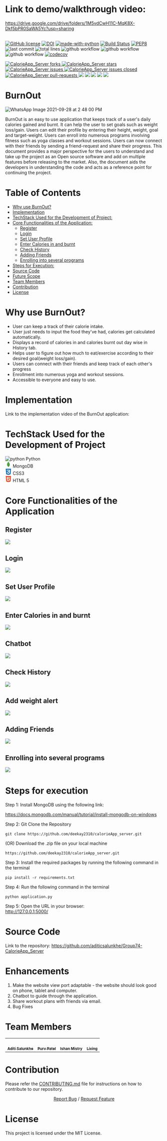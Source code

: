 # Link to demo/walkthrough video:
https://drive.google.com/drive/folders/1M5vdCwH11C-MqK8X-Dkf5bPR0SaWA5Yc?usp=sharing
<br>
<br>


[![GitHub license](https://img.shields.io/github/license/Naereen/StrapDown.js.svg)](https://github.com/Naereen/StrapDown.js/blob/master/LICENSE)
[![DOI](https://www.zenodo.org/badge/419132821.svg)](https://www.zenodo.org/badge/latestdoi/419132821)
[![made-with-python](https://img.shields.io/badge/Made%20with-Python-1f425f.svg)](https://www.python.org/)
[![Build Status](https://app.travis-ci.com/aditicsalunkhe/Group74-CalorieApp_Server.svg?branch=main)](https://app.travis-ci.com/aditicsalunkhe/Group74-CalorieApp_Server)
[![PEP8](https://img.shields.io/badge/code%20style-pep8-orange.svg)](https://www.python.org/dev/peps/pep-0008/)
![last commit](https://img.shields.io/github/last-commit/aditicsalunkhe/Group74-CalorieApp_Server)
![total lines](https://img.shields.io/tokei/lines/github/aditicsalunkhe/Group74-CalorieApp_Server)
![github workflow](https://github.com/aditicsalunkhe/Group74-CalorieApp_Server/actions/workflows/unit_test.yml/badge.svg)
![github workflow](https://github.com/aditicsalunkhe/Group74-CalorieApp_Server/actions/workflows/style_checker.yml/badge.svg)
![github workflow](https://github.com/aditicsalunkhe/Group74-CalorieApp_Server/actions/workflows/syntax_checker.yml/badge.svg)
[![codecov](https://codecov.io/gh/aditicsalunkhe/Group74-CalorieApp_Server/graph/badge.svg?token=2EN3OP2IU5)](https://codecov.io/gh/aditicsalunkhe/Group74-CalorieApp_Server)
<!--Badges-->
<a href="https://github.com/aditicsalunkhe/Group74-CalorieApp_Server/fork" target="blank">
<img src="https://img.shields.io/github/forks/aditicsalunkhe/Group74-CalorieApp_Server?style=flat-square" alt="CalorieApp_Server forks"/>
</a>
<a href="https://github.com/aditicsalunkhe/Group74-CalorieApp_Server/stargazers" target="blank">
<img src="https://img.shields.io/github/stars/aditicsalunkhe/Group74-CalorieApp_Server?style=flat-square" alt="CalorieApp_Server stars"/>
</a>
<a href="https://github.com/aditicsalunkhe/Group74-CalorieApp_Server/issues" target="blank">
<img src="https://img.shields.io/github/issues/aditicsalunkhe/Group74-CalorieApp_Server?style=flat-square" alt="CalorieApp_Server issues"/>
</a>
<a href="https://github.com/aditicsalunkhe/Group74-CalorieApp_Server/issues" target="blank">
<img src="https://img.shields.io/github/issues-closed/aditicsalunkhe/Group74-CalorieApp_Server" alt="CalorieApp_Server issues closed"/>
</a>
<a href="https://github.com/aditicsalunkhe/Group74-CalorieApp_Server/pulls" target="blank">
<img src="https://img.shields.io/github/issues-pr/aditicsalunkhe/Group74-CalorieApp_Server?style=flat-square" alt="CalorieApp_Server pull-requests"/>
</a>
<a href="https://github.com/aditicsalunkhe/Group74-CalorieApp_Server/graphs/contributors" alt="Contributors">
<img src="https://img.shields.io/github/contributors/aditicsalunkhe/Group74-CalorieApp_Server" /></a>

<a href="https://github.com/aditicsalunkhe/Group74-CalorieApp_Server/milestones" alt="milestones">
<img src="https://img.shields.io/github/milestones/all/aditicsalunkhe/Group74-CalorieApp_Server" /></a> 

<a href="https://github.com/aditicsalunkhe/Group74-CalorieApp_Server/graphs/commit-activity" alt="commit activity">
<img src="https://img.shields.io/github/commit-activity/w/aditicsalunkhe/Group74-CalorieApp_Server" /></a> 

<a href="https://github.com/aditicsalunkhe/Group74-CalorieApp_Server/discussions" alt="discussion">
<img src="https://img.shields.io/github/discussions/aditicsalunkhe/Group74-CalorieApp_Server" /></a> 

<a href="https://img.shields.io/github/repo-size/aditicsalunkhe/Group74-CalorieApp_Server" alt="repo size">
<img src="https://img.shields.io/github/repo-size/aditicsalunkhe/Group74-CalorieApp_Server" /></a>



# BurnOut

![WhatsApp Image 2021-09-28 at 2 48 00 PM](https://user-images.githubusercontent.com/25662536/135546154-cfae1d2e-439a-4edc-b0bb-57f693ef5a83.jpeg)

BurnOut is an easy to use application that keeps track of a user's daily calories gained and burnt. It can help the user to set goals such as weight loss/gain. Users can edit their profile by entering their height, weight, goal and target-weight. Users can enroll into numerous programs involving fitness such as yoga classes and workout sessions. Users can now connect with their friends by sending a friend-request and share their progress. This document provides a major perspective for the users to understand and take up the project as an Open source software and add on multiple features before releasing to the market. Also, the document aids the developers in understanding the code and acts as a reference point for continuing the project. 

# Table of Contents  

- [Why use BurnOut?](#why-use-burnout)
- [Implementation](#implementation)
- [TechStack Used for the Development of Project:](#techstack-used-for-the-development-of-project)
- [Core Functionalities of the Application:](#core-functionalities)
  - [Register](#register)
  - [Login](#login)
  - [Set User Profile](#set-user-profile)
  - [Enter Calories in and burnt](#enter-calories-in-and-burnt)
  - [Check History](#check-history)
  - [Adding Friends](#adding-friends)
  - [Enrolling into several programs](#enrolling-into-several-programs)
- [Steps for Execution:](#steps-for-execution)
- [Source Code](#source-code)
- [Future Scope](#future-scope)
- [Team Members](#team-members)
- [Contribution](#contribution)
- [License](#license)


# Why use BurnOut?
 - User can keep a track of their calorie intake.
 - User just needs to input the food they've had, calories get calculated automatically.
 - Displays a record of calories in and calories burnt out day wise in History tab.
 - Helps user to figure out how much to eat/exercise according to their desired goal(weight loss/gain).
 - Users can connect with their friends and keep track of each other's progress
 - Enrollment into numerous yoga and workout sessions.
 - Accessible to everyone and easy to use.

# Implementation

Link to the implementation video of the BurnOut application:



# TechStack Used for the Development of Project

 <img src="https://upload.wikimedia.org/wikipedia/commons/c/c3/Python-logo-notext.svg" alt="python" width="20" height="20"/> Python </br>
 <img src="https://raw.githubusercontent.com/devicons/devicon/master/icons/mongodb/mongodb-original.svg" alt="mongo" width="20" height="20"/> MongoDB </br>
 <img src="https://raw.githubusercontent.com/devicons/devicon/master/icons/css3/css3-plain.svg" alt="html" width="20" height="20"> CSS3 </br>
 <img src="https://raw.githubusercontent.com/devicons/devicon/master/icons/html5/html5-plain.svg" alt="css" width="20" height="20">  HTML 5 </br>
 
# Core Functionalities of the Application
 
 ## Register
 
<img src=https://github.com/deekay2310/calorieApp_server/blob/main/static/img/Screen%20Shot%202021-12-04%20at%206.41.18%20PM.png>

 ## Login

<img src=https://github.com/deekay2310/calorieApp_server/blob/main/static/img/Screen%20Shot%202021-12-04%20at%206.30.27%20PM.png>

 ## Set User Profile
 
<img src=https://github.com/deekay2310/calorieApp_server/blob/main/static/img/Screen%20Shot%202021-12-04%20at%206.35.05%20PM.png>


 ## Enter Calories in and burnt
<img src=https://github.com/deekay2310/calorieApp_server/blob/main/static/img/calories.png>

 ## Chatbot

<img src=https://github.com/deekay2310/calorieApp_server/blob/main/static/img/Screen%20Shot%202021-12-04%20at%206.31.54%20PM.png>









 ## Check History

<img src=https://github.com/deekay2310/calorieApp_server/blob/main/static/img/history.png>




 ## Add weight alert
 
<img src=https://github.com/deekay2310/calorieApp_server/blob/main/static/img/Screen%20Shot%202021-12-04%20at%206.30.48%20PM.png>

 ## Adding Friends

<img src=https://github.com/deekay2310/calorieApp_server/blob/main/static/img/friends.png>

 ## Enrolling into several programs
 
<img src=https://github.com/deekay2310/calorieApp_server/blob/main/static/img/Screen%20Shot%202021-12-04%20at%206.32.08%20PM.png>


 # Steps for execution
 
 Step 1:
 Install MongoDB using the following link:
 
 https://docs.mongodb.com/manual/tutorial/install-mongodb-on-windows
 
 Step 2: 
  Git Clone the Repository 
  
    git clone https://github.com/deekay2310/calorieApp_server.git
    
  (OR) Download the .zip file on your local machine
  
    https://github.com/deekay2310/calorieApp_server.git
  
 Step 3:
   Install the required packages by running the following command in the terminal 
   
    pip install -r requirements.txt
    
 Step 4:
    Run the following command in the terminal
    
    python application.py
    
 Step 5:
    Open the URL in your browser:  
      http://127.0.0.1:5000/
      
      
  # Source Code
  
  Link to the repository:
  https://github.com/aditicsalunkhe/Group74-CalorieApp_Server
  
  # Enhancements

   1. Make the website view port adaptable - the website should look good on phone, tablet and computer.
   2. Chatbot to guide through the application.
   3. Share workout plans with friends via email.
   4. Bug Fixes

   
   # Team Members
   
<center>
  <table>
    <tr>
        <td align="center"><a href="https://github.com/deekay2310"><img src="https://avatars.githubusercontent.com/u/29257773?v=4" width="100px;" alt=""/><br /><sub><b>Aditi Salunkhe</b></sub></a><br /></td>
      <td align="center"><a href="https://github.com/PrakruthiSomashekar"><img src="https://avatars.githubusercontent.com/u/62984587?v=4" width="100px;" alt=""/><br /><sub><b>Purv Patel</b></sub></a></td>
    <td align="center"><a href="https://github.com/radhikaraman20"><img src="https://avatars.githubusercontent.com/u/89432698?s=400&v=4" width="100px;" alt=""/><br /><sub><b>Ishan Mistry</b></sub></a><br /></td>
      <td align="center"><a href="https://github.com/RohanSinha96"><img src="https://avatars.githubusercontent.com/u/15325746?v=4" width="100px;" alt=""/><br /><sub><b>Lixing </b></sub></a><br /></td>
    </tr>
  </table>
</center>

  # Contribution
  
  Please refer the [CONTRIBUTING.md](https://github.com/aditicsalunkhe/Group74-CalorieApp_Server/blob/main/CONTRIBUTING.md) file for instructions on how to contribute to our repository.

  <p align="center">
    <a href="https://github.com/aditicsalunkhe/Group74-CalorieApp_Server/issues/new/choose">Report Bug</a>
    /
    <a href="https://github.com/aditicsalunkhe/Group74-CalorieApp_Server/issues/new/choose">Request Feature</a>
  </p>

  # License
  
  This project is licensed under the MIT License.
  
  

